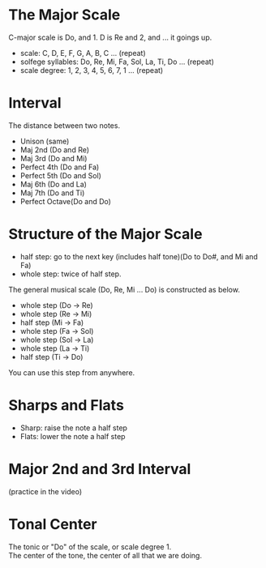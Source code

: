# The Major Scale

C-major scale is Do, and 1.  D is Re and 2, and ... it goings up.  

* scale: C, D, E, F, G, A, B, C ... (repeat)
* solfege syllables: Do, Re, Mi, Fa, Sol, La, Ti, Do ... (repeat)
* scale degree: 1, 2, 3, 4, 5, 6, 7, 1 ... (repeat)

# Interval

The distance between two notes.  

* Unison (same)
* Maj 2nd (Do and Re)
* Maj 3rd (Do and Mi)
* Perfect 4th (Do and Fa)
* Perfect 5th (Do and Sol)
* Maj 6th (Do and La)
* Maj 7th (Do and Ti)
* Perfect Octave(Do and Do)

# Structure of the Major Scale

* half step: go to the next key (includes half tone)(Do to Do#, and Mi and Fa)
* whole step: twice of half step.

The general musical scale (Do, Re, Mi ... Do) is constructed as below.

* whole step (Do -> Re)
* whole step (Re -> Mi)
* half step (Mi -> Fa)
* whole step (Fa -> Sol)
* whole step (Sol -> La)
* whole step (La -> Ti)
* half step (Ti -> Do)

You can use this step from anywhere.  

# Sharps and Flats

* Sharp: raise the note a half step
* Flats: lower the note a half step

# Major 2nd and 3rd Interval

(practice in the video)

# Tonal Center

The tonic or "Do" of the scale, or scale degree 1.  
The center of the tone, the center of all that we are doing.  




